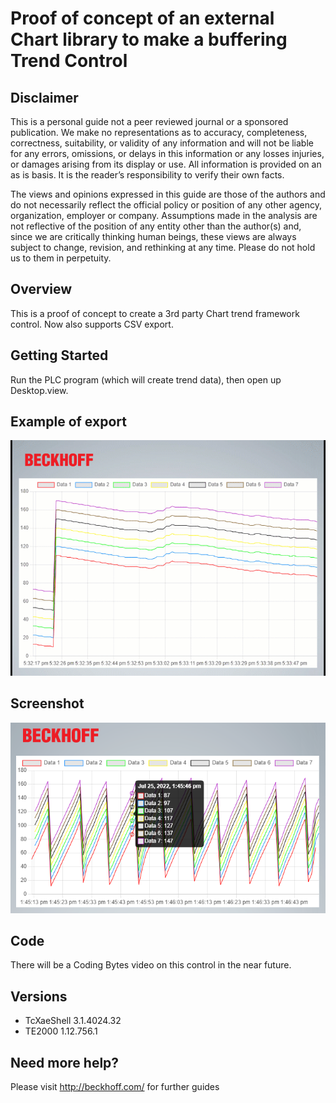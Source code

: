 # Proof of concept of an external Chart library to make a buffering Trend Control

## Disclaimer
This is a personal guide not a peer reviewed journal or a sponsored publication. We make
no representations as to accuracy, completeness, correctness, suitability, or validity of any
information and will not be liable for any errors, omissions, or delays in this information or any
losses injuries, or damages arising from its display or use. All information is provided on an as
is basis. It is the reader’s responsibility to verify their own facts.

The views and opinions expressed in this guide are those of the authors and do not
necessarily reflect the official policy or position of any other agency, organization, employer or
company. Assumptions made in the analysis are not reflective of the position of any entity
other than the author(s) and, since we are critically thinking human beings, these views are
always subject to change, revision, and rethinking at any time. Please do not hold us to them
in perpetuity.

## Overview 
This is a proof of concept to create a 3rd party Chart trend framework control.  Now also supports CSV export.

## Getting Started
Run the PLC program (which will create trend data), then open up Desktop.view.

## Example of export
![image](./docs/images/Export.gif)

## Screenshot
![image](./docs/images/Screenshot.png)

## Code 
There will be a Coding Bytes video on this control in the near future. 

## Versions
* TcXaeShell 3.1.4024.32
* TE2000 1.12.756.1

## Need more help?
Please visit http://beckhoff.com/ for further guides
